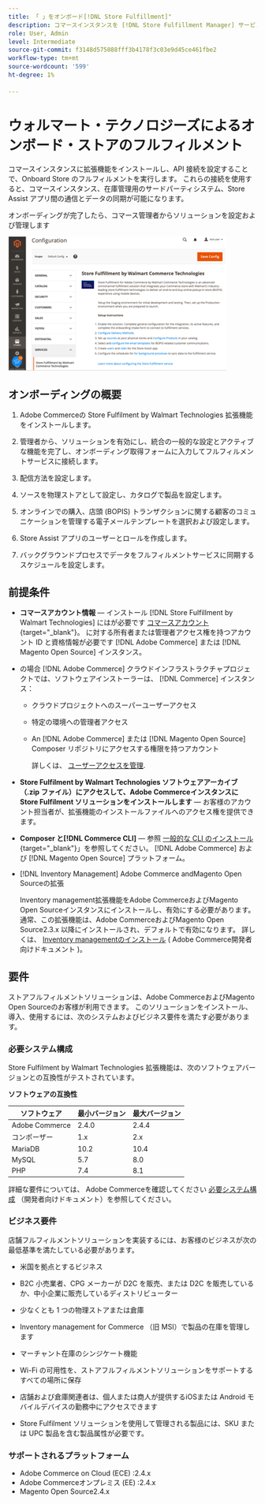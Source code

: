 ```yaml
---
title: 「 」をオンボード[!DNL Store Fulfillment]"
description: コマースインスタンスを [!DNL Store Fulfillment Manager] サービスを使用するには、いくつかのオンボーディング手順を完了します。
role: User, Admin
level: Intermediate
source-git-commit: f3148d575088fff3b4178f3c03e9d45ce461fbe2
workflow-type: tm+mt
source-wordcount: '599'
ht-degree: 1%

---
```



# ウォルマート・テクノロジーズによるオンボード・ストアのフルフィルメント

コマースインスタンスに拡張機能をインストールし、API 接続を設定することで、Onboard Store のフルフィルメントを実行します。 これらの接続を使用すると、コマースインスタンス、在庫管理用のサードパーティシステム、Store Assist アプリ間の通信とデータの同期が可能になります。

オンボーディングが完了したら、コマース管理者からソリューションを設定および管理します

![[!DNL Store Fulfillment Service] 管理ビューの設定](assets/store-fulfillment-admin-home.png)

## オンボーディングの概要

1. Adobe Commerceの Store Fulfilment by Walmart Technologies 拡張機能をインストールします。

1. 管理者から、ソリューションを有効にし、統合の一般的な設定とアクティブな機能を完了し、オンボーディング取得フォームに入力してフルフィルメントサービスに接続します。

1. 配信方法を設定します。

1. ソースを物理ストアとして設定し、カタログで製品を設定します。

1. オンラインでの購入、店頭 (BOPIS) トランザクションに関する顧客のコミュニケーションを管理する電子メールテンプレートを選択および設定します。

1. Store Assist アプリのユーザーとロールを作成します。

1. バックグラウンドプロセスでデータをフルフィルメントサービスに同期するスケジュールを設定します。

## 前提条件

* **コマースアカウント情報** — インストール [!DNL Store Fulfillment by Walmart Technologies] にはが必要です [コマースアカウント](https://docs.magento.com/user-guide/magento/magento-account.html){target=&quot;_blank&quot;}。 に対する所有者または管理者アクセス権を持つアカウント ID と資格情報が必要です [!DNL Adobe Commerce] または [!DNL Magento Open Source] インスタンス。

* の場合 [!DNL Adobe Commerce] クラウドインフラストラクチャプロジェクトでは、ソフトウェアインストーラーは、 [!DNL Commerce] インスタンス：

   * クラウドプロジェクトへのスーパーユーザーアクセス
   * 特定の環境への管理者アクセス
   * An [!DNL Adobe Commerce] または [!DNL Magento Open Source] Composer リポジトリにアクセスする権限を持つアカウント

      詳しくは、 [ユーザーアクセスを管理](https://devdocs.magento.com/cloud/project/user-admin.html).

* **Store Fulfilment by Walmart Technologies ソフトウェアアーカイブ（.zip ファイル）にアクセスして、Adobe Commerceインスタンスに Store Fulfilment ソリューションをインストールします** — お客様のアカウント担当者が、拡張機能のインストールファイルへのアクセス権を提供できます。

* **Composer と[!DNL Commerce CLI]**  — 参照 [一般的な CLI のインストール](https://devdocs.magento.com/extensions/install/){target=&quot;_blank&quot;}」を参照してください。 [!DNL Adobe Commerce] および [!DNL Magento Open Source] プラットフォーム。

* [!DNL Inventory Management] Adobe Commerce andMagento Open Sourceの拡張

   Inventory management拡張機能をAdobe CommerceおよびMagento Open Sourceインスタンスにインストールし、有効にする必要があります。 通常、この拡張機能は、Adobe CommerceおよびMagento Open Source2.3.x 以降にインストールされ、デフォルトで有効になります。 詳しくは、 [Inventory managementのインストール](https://devdocs.magento.com/extensions/inventory-management/) ( Adobe Commerce開発者向けドキュメント )。

## 要件

ストアフルフィルメントソリューションは、Adobe CommerceおよびMagento Open Sourceのお客様が利用できます。 このソリューションをインストール、導入、使用するには、次のシステムおよびビジネス要件を満たす必要があります。

### 必要システム構成

Store Fulfilment by Walmart Technologies 拡張機能は、次のソフトウェアバージョンとの互換性がテストされています。

**ソフトウェアの互換性**

| **ソフトウェア** | **最小バージョン** | **最大バージョン** |
|----------------|---------------------|---------------------|
| Adobe Commerce | 2.4.0 | 2.4.4 |
| コンポーザー | 1.x | 2.x |
| MariaDB | 10.2 | 10.4 |
| MySQL | 5.7 | 8.0 |
| PHP | 7.4 | 8.1 |

詳細な要件については、 Adobe Commerceを確認してください [必要システム構成](https://devdocs.magento.com/guides/v2.4/install-gde/system-requirements.html) （開発者向けドキュメント）を参照してください。

### ビジネス要件

店舗フルフィルメントソリューションを実装するには、お客様のビジネスが次の最低基準を満たしている必要があります。

* 米国を拠点とするビジネス

* B2C 小売業者、CPG メーカーが D2C を販売、または D2C を販売しているか、中小企業に販売しているディストリビューター

* 少なくとも 1 つの物理ストアまたは倉庫

* Inventory management for Commerce （旧 MSI）で製品の在庫を管理します

* マーチャント在庫のシンジケート機能

* Wi-Fi の可用性を、ストアフルフィルメントソリューションをサポートするすべての場所に保存

* 店舗および倉庫関連者は、個人または商人が提供するiOSまたは Android モバイルデバイスの勤務中にアクセスできます

* Store Fulfilment ソリューションを使用して管理される製品には、SKU または UPC 製品を含む製品属性が必要です。

### サポートされるプラットフォーム

* Adobe Commerce on Cloud (ECE) :2.4.x
* Adobe Commerceオンプレミス (EE) :2.4.x
* Magento Open Source2.4.x
